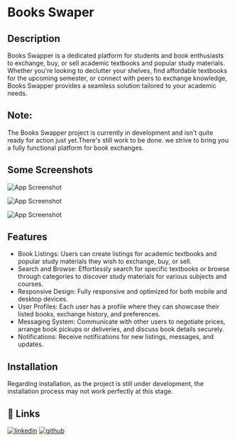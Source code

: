 # Books Swaper


## Description

Books Swapper is a dedicated platform for students and book enthusiasts to exchange, buy, or sell academic textbooks and popular study materials. Whether you're looking to declutter your shelves, find affordable textbooks for the upcoming semester, or connect with peers to exchange knowledge, Books Swapper provides a seamless solution tailored to your academic needs.

## Note:

 The Books Swapper project is currently in development and isn't quite ready for action just yet.There's still work to be done. we strive to bring you a fully functional platform for book exchanges.



## Some Screenshots

![App Screenshot](https://res.cloudinary.com/tushar2003/image/upload/v1718032057/mpkldd9f3iacgz0phxoe.png)


![App Screenshot](https://res.cloudinary.com/tushar2003/image/upload/v1718032055/aw7uikdacejeuf6omg9c.png)


![App Screenshot](https://res.cloudinary.com/tushar2003/image/upload/v1718032057/ovfya3cotgzm5tjjht7j.png)




## Features

- Book Listings: Users can create listings for academic textbooks and popular study materials they wish to exchange, buy, or sell.
- Search and Browse: Effortlessly search for specific textbooks or browse through categories to discover study materials for various subjects and courses.
- Responsive Design: Fully responsive and optimized for both mobile and desktop devices.
- User Profiles: Each user has a profile where they can showcase their listed books, exchange history, and preferences.
- Messaging System: Communicate with other users to negotiate prices, arrange book pickups or deliveries, and discuss book details securely.
- Notifications: Receive notifications for new listings, messages, and updates.


## Installation


Regarding installation, as the project is still under development, the installation process may not work perfectly at this stage. 
## 🔗 Links

[![linkedin](https://img.shields.io/badge/linkedin-0A66C2?style=for-the-badge&logo=linkedin&logoColor=white)](https://www.linkedin.com/in/tushar-mandani-62212527a/)
[![github](https://img.shields.io/badge/github-181717?style=for-the-badge&logo=github&logoColor=white)](https://github.com/Tushar7685)
